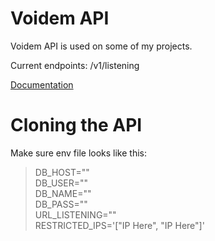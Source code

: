 # Voidem API

Voidem API is used on some of my projects.

Current endpoints:
/v1/listening

[Documentation](https://apidocs.voidem.com)

# Cloning the API
Make sure env file looks like this:
> DB_HOST=""<br>
> DB_USER=""<br>
> DB_NAME=""<br>
> DB_PASS=""<br>
> URL_LISTENING=""<br>
> RESTRICTED_IPS='["IP Here", "IP Here"]'

